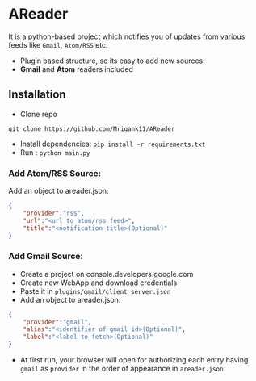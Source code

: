 # AReader
It is a python-based project which notifies you of updates from various feeds like `Gmail`, `Atom/RSS` etc.
- Plugin based structure, so its easy to add new sources.
- **Gmail** and **Atom** readers included
## Installation
- Clone repo
```
git clone https://github.com/Mrigank11/AReader
```
- Install dependencies: `pip install -r requirements.txt`
- Run : `python main.py`
### Add Atom/RSS Source:
Add an object to areader.json:
```json
{
    "provider":"rss",
    "url":"<url to atom/rss feed>",
    "title":"<notification title>(Optional)"
}
```
### Add Gmail Source:
- Create a project on console.developers.google.com
- Create new WebApp and download credentials
- Paste it in `plugins/gmail/client_server.json`
- Add an object to areader.json:
```json
{
    "provider":"gmail",
    "alias":"<identifier of gmail id>(Optional)",
    "label":"<label to fetch>(Optional)"
}
```
- At first run, your browser will open for authorizing each entry having `gmail` as `provider` in the order of appearance in `areader.json`